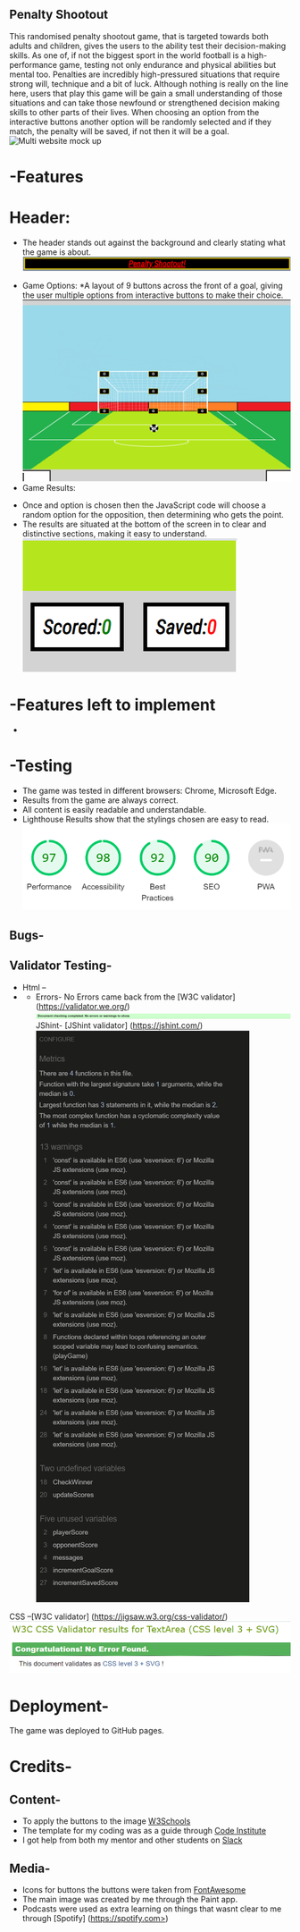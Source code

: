 ## Penalty Shootout

This randomised penalty shootout game, that is targeted towards both adults and children, gives the users to the ability test their decision-making skills. As one of, if not the biggest sport in the world football is a high-performance game, testing not only endurance and physical abilities but mental too. Penalties are incredibly high-pressured situations that require strong will, technique and a bit of luck.
Although nothing is really on the line here, users that play this game will be gain a small understanding of those situations and can take those newfound or strengthened decision making skills to other parts of their lives. When choosing an option from the interactive buttons another option will be randomly selected and if they match, the penalty will be saved, if not then it will be a goal.
![Multi website mock up](assets/images/mock-up.png)

# -Features

# Header:

- The header stands out against the background and clearly stating what the game is about.
  ![Header](assets/images/header.png)

* Game Options:
  \*A layout of 9 buttons across the front of a goal, giving the user multiple options from interactive buttons to make their choice.
  ![Button options to choose](assets/images/game-options.png)
* Game Results:

- Once and option is chosen then the JavaScript code will choose a random option for the opposition, then determining who gets the point.
- The results are situated at the bottom of the screen in to clear and distinctive sections, making it easy to understand.
  ![Results](assets/images/game-results.png)

# -Features left to implement

-

# -Testing

- The game was tested in different browsers: Chrome, Microsoft Edge.
- Results from the game are always correct.
- All content is easily readable and understandable.
- Lighthouse Results show that the stylings chosen are easy to read.
  ![lighthouse result](assets/images/lighthouse-result.png)

## Bugs-

## Validator Testing-

- Html –
- - Errors- No Errors came back from the [W3C validator] (https://validator.we.org/)
    ![Html validator result](assets/images/html-validator-result.png)
    JShint- [JShint validator] (https://jshint.com/)
    ![JShint result](assets/images/JSHint-results.png)

CSS –[W3C validator] (https://jigsaw.w3.org/css-validator/)
![css result](assets/images/css-validator-result.png)

# Deployment-

The game was deployed to GitHub pages.

# Credits-

## Content-

- To apply the buttons to the image [W3Schools](https://W3School.com)
- The template for my coding was as a guide through [Code Institute](https://codeinstitute.net)
- I got help from both my mentor and other students on [Slack](https://slack.com)

## Media-

- Icons for buttons the buttons were taken from [FontAwesome](https://fontawesome.com/)
- The main image was created by me through the Paint app.
- Podcasts were used as extra learning on things that wasnt clear to me through [Spotify] (https://spotify.com>)
